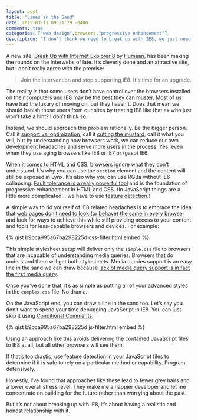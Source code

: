 ```yaml
---
layout: post
title: "Lines in the Sand"
date: 2015-03-11 09:21:29 -0400
comments: true
categories: ["web design",browsers,"progressive enhancement"]
description: "I don’t think we need to break up with IE8, we just need to define our relationship a bit better."
---
```


A new site, [Break Up with Internet Explorer 8](http://breakupwithie8.com/) by [Humaan](http://www.humaan.com/), has been making the rounds on the Interwebs of late. It’s cleverly done and an attractive site, but I don’t really agree with the premise:

> Join the intervention and stop supporting IE8. It's time for an upgrade.

<!-- more -->

The reality is that some users don’t have control over the browsers installed on their computers and [IE8 may be the best they can muster](http://www.networkworld.com/article/2224510/microsoft-subnet/some-windows-xp-users-just-can-t-afford-to-upgrade.html). Most of us have had the luxury of moving on, but they haven’t. Does that mean we should banish those users from our sites by treating IE8 like that ex who just won’t take a hint? I don’t think so.

Instead, we should approach this problem rationally. Be the bigger person. Call it [support vs. optimization](http://bradfrost.com/blog/mobile/support-vs-optimization/), call it [cutting the mustard](http://responsivenews.co.uk/post/18948466399/cutting-the-mustard), call it what you will, but by understanding how browsers work, we can reduce our own development headaches and serve more users in the process. Yes, even when they use aging browsers like IE8 or IE7 or (gasp) IE6.

When it comes to HTML and CSS, browsers ignore what they don’t understand. It’s why you can use the `section` element and the content will still be exposed in Lynx. It’s also why you can use RGBa without IE6 collapsing. [Fault tolerance is a really powerful tool](http://adaptivewebdesign.info/1st-edition/chapter-1.html#the-rise-of-tolerance) and is the foundation of progressive enhancement in HTML and CSS. (In JavaScript things are a little more complicated… we have to use [feature detection](http://learn.jquery.com/code-organization/feature-browser-detection/).)

A simple way to rid yourself of IE8 related headaches is to embrace the idea that [web pages don’t need to look (or behave) the same in every browser](http://dowebsitesneedtolookexactlythesameineverybrowser.com/) and look for ways to achieve this while still providing access to your content and tools for less-capable browsers and devices. For example:

{% gist b9bca995a67ba298225d css-filter.html embed %}

This simple stylesheet setup will deliver only the `simple.css` file to browsers that are incapable of understanding media queries. Browsers that do understand them will get both stylesheets. Media queries support is an easy line in the sand we can draw because [lack of media query support is in fact the first media query](http://www.slideshare.net/bryanrieger/rethinking-the-mobile-web-by-yiibu/79).

Once you’ve done that, it’s as simple as putting all of your advanced styles in the `complex.css` file. No drama.

On the JavaScript end, you can draw a line in the sand too. Let’s say you don’t want to spend your time debugging JavaScript in IE8. You can just skip it using [Conditional Comments](http://www.quirksmode.org/css/condcom.html):

{% gist b9bca995a67ba298225d js-filter.html embed %}

Using an approach like this avoids delivering the contained JavaScript files to IE8 at all, but all other browsers will see them.

If that’s too drastic, use [feature detection](http://learn.jquery.com/code-organization/feature-browser-detection/) in your JavaScript files to determine if it is safe to rely on a particular method or capability. Program defensively.

Honestly, I’ve found that approaches like these lead to fewer grey hairs and a lower overall stress level. They make me a happier developer and let me concentrate on building for the future rather than worrying about the past.

But it’s not about breaking up with IE8, it’s about having a realistic and honest relationship with it.